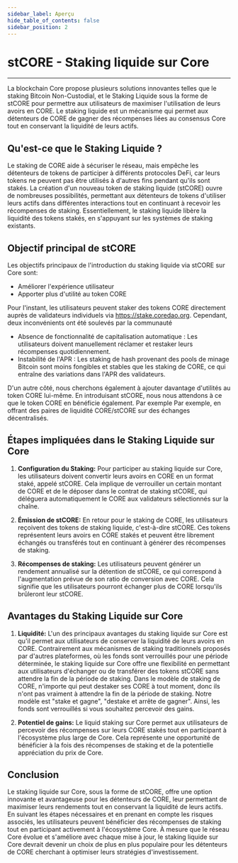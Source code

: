 ```yaml
---
sidebar_label: Aperçu
hide_table_of_contents: false
sidebar_position: 2
---
```


# stCORE - Staking liquide sur Core

---

La blockchain Core propose plusieurs solutions innovantes telles que le staking Bitcoin Non-Custodial, et le Staking Liquide sous la forme de stCORE pour permettre aux utilisateurs de maximiser l'utilisation de leurs avoirs en CORE. Le staking liquide est un mécanisme qui permet aux détenteurs de CORE de gagner des récompenses liées au consensus Core tout en conservant la liquidité de leurs actifs.

## Qu'est-ce que le Staking Liquide ?

Le staking de CORE aide à sécuriser le réseau, mais empêche les détenteurs de tokens de participer à différents protocoles DeFi, car leurs tokens ne peuvent pas être utilisés à d'autres fins pendant qu'ils sont stakés. La création d'un nouveau token de staking liquide (stCORE) ouvre de nombreuses possibilités, permettant aux détenteurs de tokens d'utiliser leurs actifs dans différentes interactions tout en continuant à recevoir les récompenses de staking. Essentiellement, le staking liquide libère la liquidité des tokens stakés, en s'appuyant sur les systèmes de staking existants.

## Objectif principal de stCORE

Les objectifs principaux de l'introduction du staking liquide via stCORE sur Core sont:

- Améliorer l'expérience utilisateur
- Apporter plus d'utilité au token CORE

Pour l'instant, les utilisateurs peuvent staker des tokens CORE directement auprès de validateurs individuels via https://stake.coredao.org. Cependant, deux inconvénients ont été soulevés par la communauté

- Absence de fonctionnalité de capitalisation automatique : Les utilisateurs doivent manuellement réclamer et restaker leurs récompenses quotidiennement.
- Instabilité de l'APR : Les staking de hash provenant des pools de minage Bitcoin sont moins fongibles et stables que les staking de CORE, ce qui entraîne des variations dans l'APR des validateurs.

D'un autre côté, nous cherchons également à ajouter davantage d'utilités au token CORE lui-même. En introduisant stCORE, nous nous attendons à ce que le token CORE en bénéficie également. Par exemple Par exemple, en offrant des paires de liquidité CORE/stCORE sur des échanges décentralisés.

## Étapes impliquées dans le Staking Liquide sur Core

1. **Configuration du Staking:** Pour participer au staking liquide sur Core, les utilisateurs doivent convertir leurs avoirs en CORE en un format staké, appelé stCORE. Cela implique de verrouiller un certain montant de CORE et de le déposer dans le contrat de staking stCORE, qui déléguera automatiquement le CORE aux validateurs sélectionnés sur la chaîne.

2. **Émission de stCORE:** En retour pour le staking de CORE, les utilisateurs reçoivent des tokens de staking liquide, c'est-à-dire stCORE. Ces tokens représentent leurs avoirs en CORE stakés et peuvent être librement échangés ou transférés tout en continuant à générer des récompenses de staking.

3. **Récompenses de staking:** Les utilisateurs peuvent générer un rendement annualisé sur la détention de stCORE, ce qui correspond à l'augmentation prévue de son ratio de conversion avec CORE. Cela signifie que les utilisateurs pourront échanger plus de CORE lorsqu'ils brûleront leur stCORE.

## Avantages du Staking Liquide sur Core

1. **Liquidité:** L'un des principaux avantages du staking liquide sur Core est qu'il permet aux utilisateurs de conserver la liquidité de leurs avoirs en CORE. Contrairement aux mécanismes de staking traditionnels proposés par d'autres plateformes, où les fonds sont verrouillés pour une période déterminée, le staking liquide sur Core offre une flexibilité en permettant aux utilisateurs d'échanger ou de transférer des tokens stCORE sans attendre la fin de la période de staking. Dans le modèle de staking de CORE, n'importe qui peut destaker ses CORE à tout moment, donc ils n'ont pas vraiment à attendre la fin de la période de staking. Notre modèle est "stake et gagne", "destake et arrête de gagner". Ainsi, les fonds sont verrouillés si vous souhaitez percevoir des gains.

2. **Potentiel de gains:** Le liquid staking sur Core permet aux utilisateurs de percevoir des récompenses sur leurs CORE stakés tout en participant à l'écosystème plus large de Core. Cela représente une opportunité de bénéficier à la fois des récompenses de staking et de la potentielle appréciation du prix de Core.

## Conclusion

Le staking liquide sur Core, sous la forme de stCORE, offre une option innovante et avantageuse pour les détenteurs de CORE, leur permettant de maximiser leurs rendements tout en conservant la liquidité de leurs actifs. En suivant les étapes nécessaires et en prenant en compte les risques associés, les utilisateurs peuvent bénéficier des récompenses de staking tout en participant activement à l'écosystème Core. À mesure que le réseau Core évolue et s'améliore avec chaque mise à jour, le staking liquide sur Core devrait devenir un choix de plus en plus populaire pour les détenteurs de CORE cherchant à optimiser leurs stratégies d'investissement.
